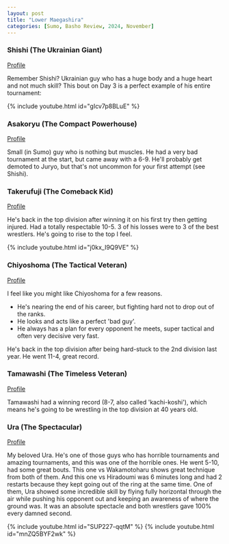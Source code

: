 ```yaml
---
layout: post
title: "Lower Maegashira"
categories: [Sumo, Basho Review, 2024, November]
---
```


### Shishi (The Ukrainian Giant)
[Profile](https://www.sumo.or.jp/EnSumoDataRikishi/profile/3990/)

Remember Shishi? Ukrainian guy who has a huge body and a huge heart and not much skill? This bout on Day 3 is a perfect example of his entire tournament:

{% include youtube.html id="gIcv7p8BLuE" %}

### Asakoryu (The Compact Powerhouse)
[Profile](https://www.sumo.or.jp/EnSumoDataRikishi/profile/4101/)

Small (in Sumo) guy who is nothing but muscles. He had a very bad tournament at the start, but came away with a 6-9. He'll probably get demoted to Juryo, but that's not uncommon for your first attempt (see Shishi).

### Takerufuji (The Comeback Kid)
[Profile](https://www.sumo.or.jp/EnSumoDataRikishi/profile/4171/)

He's back in the top division after winning it on his first try then getting injured. Had a totally respectable 10-5. 3 of his losses were to 3 of the best wrestlers. He's going to rise to the top I feel.

{% include youtube.html id="j0kx_I9Q9VE" %}

### Chiyoshoma (The Tactical Veteran)
[Profile](https://www.sumo.or.jp/EnSumoDataRikishi/profile/3207/)

I feel like you might like Chiyoshoma for a few reasons. 
- He's nearing the end of his career, but fighting hard not to drop out of the ranks. 
- He looks and acts like a perfect 'bad guy'. 
- He always has a plan for every opponent he meets, super tactical and often very decisive very fast. 
  
He's back in the top division after being hard-stuck to the 2nd division last year. He went 11-4, great record.

### Tamawashi (The Timeless Veteran)
[Profile](https://www.sumo.or.jp/EnSumoDataRikishi/profile/2629/)

Tamawashi had a winning record (8-7, also called 'kachi-koshi'), which means he's going to be wrestling in the top division at 40 years old.

### Ura (The Spectacular)
[Profile](https://www.sumo.or.jp/EnSumoDataRikishi/profile/3616/)

My beloved Ura. He's one of those guys who has horrible tournaments and amazing tournaments, and this was one of the horrible ones. He went 5-10, had some great bouts. This one vs Wakamotoharu shows great technique from both of them. And this one vs Hiradoumi was 6 minutes long and had 2 restarts because they kept going out of the ring at the same time. One of them, Ura showed some incredible skill by flying fully horizontal through the air while pushing his opponent out and keeping an awareness of where the ground was. It was an absolute spectacle and both wrestlers gave 100% every damned second.

{% include youtube.html id="SUP227-qqtM" %}
{% include youtube.html id="mnZQ5BYF2wk" %}